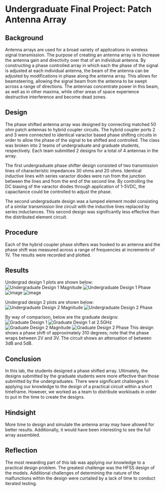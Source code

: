 # Undergraduate Final Project: Patch Antenna Array

## Background

Antenna arrays are used for a broad variety of applications in wireless signal transmission.  The purpose of creating an antenna array is to increase the antenna gain and directivity over that of an individual antenna.  By constructing a phase controlled array in which each the phase of the signal is adjusted at each individual antenna, the beam of the antenna can be adjusted by modifications in phase along the antenna array.  This allows for beamsteering, allowing the signal beam from the antenna to be swept across a range of directions.  The antennas concentrate power in this beam, as well as in other maxima, while other areas of space experience destructive interference and become dead zones.

## Design

The phase shifted antenna array was designed by connecting matched 50 ohm patch antennas to hybrid coupler circuits.  The hybrid coupler ports 2 and 3 were connected to identical varactor based phase shifting circuits in order to allow the phase of the signal to be shifted and controlled.  The class was broken into 2 teams of undergraduate and graduate students, respectively.  Each team submitted 2 designs for a total of 4 antennas in the array.

The first undergraduate phase shifter design consisted of two transmission lines of characteristic impedances 30 ohms and 20 ohms.  Identical inductive lines with series varactor diodes were run from the junction between the lines and from the end of the second line.  By controlling the DC biasing of the varactor diodes through application of 1-5VDC, the  capacitance could be controlled to adjust the phase.

The second undergraduate design was a lumped element model consisting of a similar transmission line circuit with the inductive lines replaced by series inductances.  This second design was significantly less effective than the distributed element circuit.

## Procedure

Each of the hybrid coupler phase shifters was hooked to an antenna and the phase shift was measured across a range of frequencies at increments of 1V.  The results were recorded and plotted.

## Results

Undergrad design 1 plots are shown below:
![Undergraduate Design 1 Magnitude](https://github.com/CourseReps/ECEN452-Spring2016/blob/master/FINAL_PROJECT/Undergrad/Design1/Undergrad_Design1_Mag_Freq.png)
![Undergraduate Design 1 Phase](https://github.com/CourseReps/ECEN452-Spring2016/blob/master/FINAL_PROJECT/Undergrad/Design1/Undergrad_Design1_Phase_Freq.png)
![image](https://github.com/CourseReps/ECEN452-Spring2016/blob/master/FINAL_PROJECT/Undergrad/Design1/Undergrad_Design1_Mag.png)
![image](https://github.com/CourseReps/ECEN452-Spring2016/blob/master/FINAL_PROJECT/Undergrad/Design1/Undergrad_Design1_Phase.png)

Undergrad design 2 plots are shown below:
![Undergraduate Design 2 Magnitude](https://github.com/CourseReps/ECEN452-Spring2016/blob/master/FINAL_PROJECT/Undergrad/Design2/Undergrad_Design2_Mag_Freq.png)
![Undergraduate Design 2 Phase](https://github.com/CourseReps/ECEN452-Spring2016/blob/master/FINAL_PROJECT/Undergrad/Design2/Undergrad_Design2_Phase_Freq.png)

By way of comparison, below are the graduate designs:
![Graduate Design 1](https://github.com/CourseReps/ECEN452-Spring2016/blob/master/FINAL_PROJECT/Graduate/Design1/Graduate1_Plot.png)
![Graduate Design 1 at 2.5GHz](https://github.com/CourseReps/ECEN452-Spring2016/blob/master/FINAL_PROJECT/Graduate/Design1/Graduate1_Plot_2.5GHz.png)
![Graduate Design 2 Magnitude](https://github.com/CourseReps/ECEN452-Spring2016/blob/master/FINAL_PROJECT/Graduate/Design2/Graduate2_Magnitude.png)
![Graduate Design 2 Phase](https://github.com/CourseReps/ECEN452-Spring2016/blob/master/FINAL_PROJECT/Graduate/Design2/Graduate2_Phase.png)
This design shows a phase shift of approximately 310 degrees; note that the phase wraps between 2V and 3V.  The circuit shows an attenuation of between 3dB and 5dB.

## Conclusion

In this lab, the students designed a phase shifted array.  Ultimately, the designs submitted by the graduate students were more effective than those submitted by the undergraduates.  There were significant challenges in applying our knowledge to the design of a practical circuit within a short timeframe.  However, we worked as a team to distribute workloads in order to put in the time to create the designs.

## Hindsight

More time to design and simulate the antenna array may have allowed for better results.  Additionally, it would have been interesting to see the full array assembled.

## Reflection

The most rewarding part of this lab was applying our knowledge to a practical design problem.  The greatest challenge was the HFSS design of the models.  Additional challenges of determining the nature of the malfunctions within the design were curtailed by a lack of time to conduct iterated testing.
